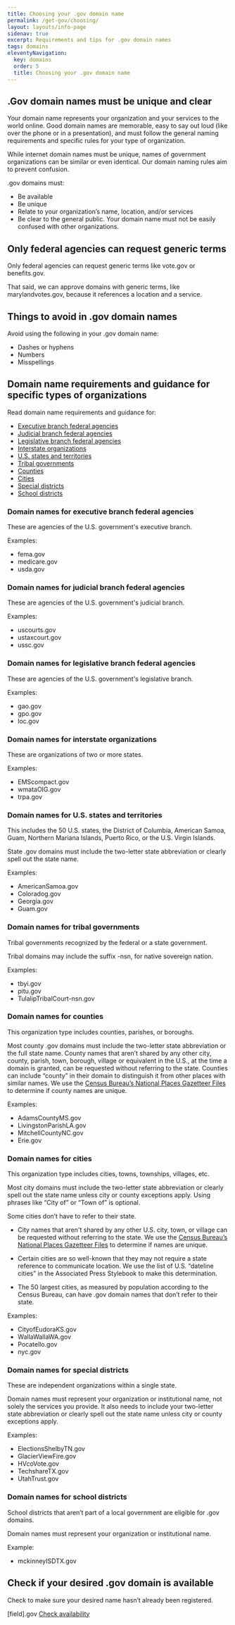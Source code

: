 ```yaml
---
title: Choosing your .gov domain name
permalink: /get-gov/choosing/
layout: layouts/info-page
sidenav: true
excerpt: Requirements and tips for .gov domain names
tags: domains
eleventyNavigation:
  key: domains
  order: 5
  title: Choosing your .gov domain name
---
```




## .Gov domain names must be unique and clear
Your domain name represents your organization and your services to the world online. Good domain names are memorable, easy to say out loud (like over the phone or in a presentation), and must follow the general naming requirements and specific rules for your type of organization.

While internet domain names must be unique, names of government organizations can be similar or even identical. Our domain naming rules aim to prevent confusion.

.gov domains must:
- Be available
- Be unique
- Relate to your organization’s name, location, and/or services
- Be clear to the general public. Your domain name must not be easily confused with other organizations.


## Only federal agencies can request generic terms
Only federal agencies can request generic terms like vote&#46;gov or benefits&#46;gov.

That said, we can approve domains with generic terms, like marylandvotes&#46;gov, because it references a location and a service.


## Things to avoid in .gov domain names
Avoid using the following in your .gov domain name:
- Dashes or hyphens
- Numbers
- Misspellings


## Domain name requirements and guidance for specific types of organizations
Read domain name requirements and guidance for:
- [Executive branch federal agencies](#domain-names-for-executive-branch-federal-agencies)
- [Judicial branch federal agencies](#domain-names-for-judicial-branch-federal-agencies)
- [Legislative branch federal agencies](#domain-names-for-legislative-branch-federal-agencies)
- [Interstate organizations](#domain-names-for-interstate-organizations)
- [U.S. states and territories](#domain-names-for-u.s.-states-and-territories)
- [Tribal governments](#domain-names-for-tribal-governments)
- [Counties](#domain-names-for-counties)
- [Cities](#domain-names-for-cities)
- [Special districts](#domain-names-for-special-districts)
- [School districts](#domain-names-for-school-districts)

### Domain names for executive branch federal agencies
These are agencies of the U.S. government's executive branch.

Examples:
- fema&#46;gov
- medicare&#46;gov
- usda&#46;gov

### Domain names for judicial branch federal agencies
These are agencies of the U.S. government's judicial branch.

Examples:
- uscourts&#46;gov
- ustaxcourt&#46;gov
- ussc&#46;gov

### Domain names for legislative branch federal agencies
These are agencies of the U.S. government's legislative branch.

Examples:
- gao&#46;gov
- gpo&#46;gov
- loc&#46;gov

### Domain names for interstate organizations
These are organizations of two or more states.

Examples:
- EMScompact&#46;gov
- wmataOIG&#46;gov
- trpa&#46;gov


### Domain names for U.S. states and territories
This includes the 50 U.S. states, the District of Columbia, American Samoa, Guam, Northern Mariana Islands, Puerto Rico, or the U.S. Virgin Islands.

State .gov domains must include the two-letter state abbreviation or clearly spell out the state name. 

Examples:
- AmericanSamoa&#46;gov
- Coloradog&#46;gov
- Georgia&#46;gov
- Guam&#46;gov

### Domain names for tribal governments
Tribal governments recognized by the federal or a state government.

Tribal domains may include the suffix -nsn, for native sovereign nation.

Examples:
- tbyi&#46;gov
- pitu&#46;gov
- TulalipTribalCourt-nsn&#46;gov

### Domain names for counties
This organization type includes counties, parishes, or boroughs.

Most county .gov domains must include the two-letter state abbreviation or the full state name. County names that aren’t shared by any other city, county, parish, town, borough, village or equivalent in the U.S., at the time a domain is granted, can be requested without referring to the state. Counties can include “county” in their domain to distinguish it from other places with similar names. We use the [Census Bureau’s National Places Gazetteer Files](https://www.census.gov/geographies/reference-files/time-series/geo/gazetteer-files.html) to determine if county names are unique.

Examples:
- AdamsCountyMS&#46;gov
- LivingstonParishLA&#46;gov
- MitchellCountyNC&#46;gov
- Erie&#46;gov

### Domain names for cities
This organization type includes cities, towns, townships, villages, etc.

Most city domains must include the two-letter state abbreviation or clearly spell out the state name unless city or county exceptions apply. Using phrases like “City of” or “Town of” is optional.

Some cities don’t have to refer to their state.

- City names that aren't shared by any other U.S. city, town, or village can be requested without referring to the state. We use the [Census Bureau’s National Places Gazetteer Files](https://www.census.gov/geographies/reference-files/time-series/geo/gazetteer-files.html) to determine if names are unique.

- Certain cities are so well-known that they may not require a state reference to communicate location. We use the list of U.S. “dateline cities” in the Associated Press Stylebook to make this determination.

- The 50 largest cities, as measured by population according to the Census Bureau, can have .gov domain names that don’t refer to their state.

Examples:
- CityofEudoraKS&#46;gov
- WallaWallaWA&#46;gov
- Pocatello&#46;gov
- nyc&#46;gov

### Domain names for special districts
These are independent organizations within a single state.

Domain names must represent your organization or institutional name, not solely the services you provide. It also needs to include your two-letter state abbreviation or clearly spell out the state name unless city or county exceptions apply.

Examples:
- ElectionsShelbyTN&#46;gov
- GlacierViewFire&#46;gov
- HVcoVote&#46;gov
- TechshareTX&#46;gov
- UtahTrust&#46;gov

### Domain names for school districts
School districts that aren’t part of a local government are eligible for .gov domains.

Domain names must represent your organization or institutional name.

Example:
- mckinneyISDTX&#46;gov

## Check if your desired .gov domain is available
Check to make sure your desired name hasn’t already been registered.

[field].gov [Check availability](#)

